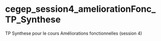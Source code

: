 # cegep_session4_ameliorationFonc_TP_Synthese
TP Synthese pour le cours Améliorations fonctionnelles (session 4)
